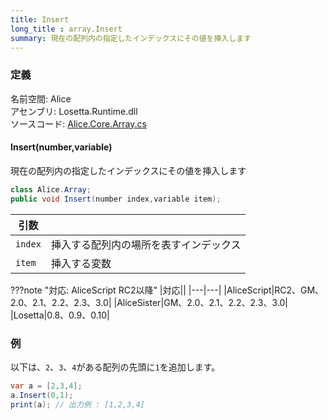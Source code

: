 ```yaml
---
title: Insert
long_title : array.Insert
summary: 現在の配列内の指定したインデックスにその値を挿入します
---
```


### 定義
名前空間: Alice<br/>
アセンブリ: Losetta.Runtime.dll<br/>
ソースコード: [Alice.Core.Array.cs](https://github.com/WSOFT-Project/Losetta/blob/master/Losetta.Runtime/Core/Extension/Alice.Core.Array.cs)

#### Insert(number,variable)

現在の配列内の指定したインデックスにその値を挿入します

```cs title="AliceScript"
class Alice.Array;
public void Insert(number index,variable item);
```

|引数| |
|-|-|
|`index`|挿入する配列内の場所を表すインデックス|
|`item`|挿入する変数|

???note "対応: AliceScript RC2以降"
    |対応||
    |---|---|
    |AliceScript|RC2、GM、2.0、2.1、2.2、2.3、3.0|
    |AliceSister|GM、2.0、2.1、2.2、2.3、3.0|
    |Losetta|0.8、0.9、0.10|

### 例
以下は、`2`、`3`、`4`がある配列の先頭に`1`を追加します。

```cs title="AliceScript"
var a = [2,3,4];
a.Insert(0,1);
print(a); // 出力例 : [1,2,3,4]
```
